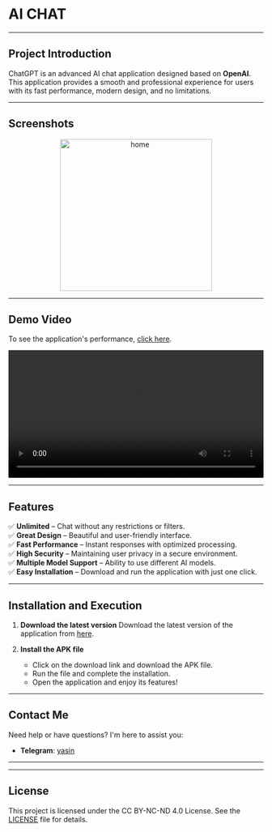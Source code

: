 # AI CHAT

---

##  Project Introduction

ChatGPT is an advanced AI chat application designed based on **OpenAI**. This application provides a smooth and professional experience for users with its fast performance, modern design, and no limitations.

---

##  Screenshots

<p align="center">
  <img src="./screen1.png" alt="home" width="300" />
<p/>

---

##  Demo Video

To see the application's performance, [click here](https://raw.githubusercontent.com/yasinowo/Chatgpt/refs/heads/main/Screenrecorder-2025-02-06-17-56-02-665.mp4).

<video src="Screenrecorder-2025-02-06-17-56-02-665.mp4" controls width="100%"></video>

---

##  Features

✅ **Unlimited** – Chat without any restrictions or filters. <br>
✅ **Great Design** – Beautiful and user-friendly interface.<br>
✅ **Fast Performance** – Instant responses with optimized processing.<br>
✅ **High Security** – Maintaining user privacy in a secure environment.<br>
✅ **Multiple Model Support** – Ability to use different AI models.<br>
✅ **Easy Installation** – Download and run the application with just one click.<br>

---

##  Installation and Execution

1.  **Download the latest version**
    Download the latest version of the application from [here](https://raw.githubusercontent.com/yasinowo/Chatgpt/refs/heads/main/chatgpt2.apk).

2.  **Install the APK file**
    * Click on the download link and download the APK file.
    * Run the file and complete the installation.
    * Open the application and enjoy its features!

---

##  Contact Me

Need help or have questions? I'm here to assist you:

* **Telegram**: [yasin](https://t.me/yasinid)

---
---

## License

This project is licensed under the CC BY-NC-ND 4.0 License. See the [LICENSE](https://raw.githubusercontent.com/yasinowo/Chatgpt/refs/heads/main/LICENSE) file for details.